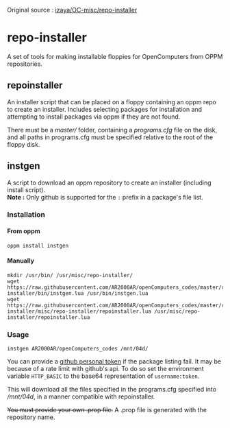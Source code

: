 Original source : [izaya/OC-misc/repo-installer](https://git.shadowkat.net/izaya/OC-misc/src/branch/master/repo-installer)
# repo-installer
A set of tools for making installable floppies for OpenComputers from OPPM repositories.

## repoinstaller
An installer script that can be placed on a floppy containing an oppm repo to create an installer. Includes selecting packages for installation and attempting to install packages via oppm if they are not found.

There must be a *master/* folder, containing a *programs.cfg* file on the disk, and all paths in programs.cfg must be specified relative to the root of the floppy disk.

## instgen
A script to download an oppm repository to create an installer (including install script).  
**Note :** Only github is supported for the `:` prefix in a package's file list.

### Installation
#### From oppm
`oppm install instgen`
#### Manually
```
mkdir /usr/bin/ /usr/misc/repo-installer/
wget https://raw.githubusercontent.com/AR2000AR/openComputers_codes/master/repo-installer/bin/instgen.lua /usr/bin/instgen.lua
wget https://raw.githubusercontent.com/AR2000AR/openComputers_codes/master/repo-installer/misc/repo-installer/repoinstaller.lua /usr/misc/repo-installer/repoinstaller.lua
```
### Usage

```
instgen AR2000AR/openComputers_codes /mnt/04d/
```

You can provide a [github personal token](https://github.com/settings/tokens?type=beta) if the package listing fail. It may be because of a rate limit with github's api. To do so set the environment variable `HTTP_BASIC` to the base64 representation of `username:token`.

This will download all the files specified in the programs.cfg specified into */mnt/04d*, in a manner compatible with repoinstaller.

~~You must provide your own .prop file.~~ A .prop file is generated with the repository name.